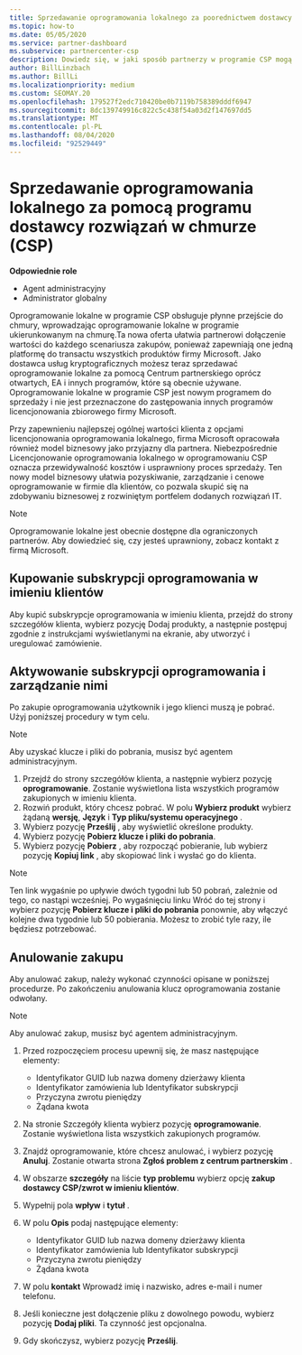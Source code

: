 ```yaml
---
title: Sprzedawanie oprogramowania lokalnego za poorednictwem dostawcy usług kryptograficznych
ms.topic: how-to
ms.date: 05/05/2020
ms.service: partner-dashboard
ms.subservice: partnercenter-csp
description: Dowiedz się, w jaki sposób partnerzy w programie CSP mogą kupować, sprzedawać i anulować subskrypcje oprogramowania lokalnego w imieniu klientów w centrum partnerskim.
author: BillLinzbach
ms.author: BillLi
ms.localizationpriority: medium
ms.custom: SEOMAY.20
ms.openlocfilehash: 179527f2edc710420be0b7119b758389dddf6947
ms.sourcegitcommit: 8dc139749916c822c5c438f54a03d2f147697dd5
ms.translationtype: MT
ms.contentlocale: pl-PL
ms.lasthandoff: 08/04/2020
ms.locfileid: "92529449"
---
```

# <a name="sell-on-premise-software-through-the-cloud-solution-provider-csp-program"></a>Sprzedawanie oprogramowania lokalnego za pomocą programu dostawcy rozwiązań w chmurze (CSP)

**Odpowiednie role**

- Agent administracyjny
- Administrator globalny

Oprogramowanie lokalne w programie CSP obsługuje płynne przejście do chmury, wprowadzając oprogramowanie lokalne w programie ukierunkowanym na chmurę.Ta nowa oferta ułatwia partnerowi dołączenie wartości do każdego scenariusza zakupów, ponieważ zapewniają one jedną platformę do transactu wszystkich produktów firmy Microsoft. Jako dostawca usług kryptograficznych możesz teraz sprzedawać oprogramowanie lokalne za pomocą Centrum partnerskiego oprócz otwartych, EA i innych programów, które są obecnie używane. Oprogramowanie lokalne w programie CSP jest nowym programem do sprzedaży i nie jest przeznaczone do zastępowania innych programów licencjonowania zbiorowego firmy Microsoft. 
 
Przy zapewnieniu najlepszej ogólnej wartości klienta z opcjami licencjonowania oprogramowania lokalnego, firma Microsoft opracowała również model biznesowy jako przyjazny dla partnera. Niebezpośrednie Licencjonowanie oprogramowania lokalnego w oprogramowaniu CSP oznacza przewidywalność kosztów i usprawniony proces sprzedaży. Ten nowy model biznesowy ułatwia pozyskiwanie, zarządzanie i cenowe oprogramowanie w firmie dla klientów, co pozwala skupić się na zdobywaniu biznesowej z rozwiniętym portfelem dodanych rozwiązań IT. 

>[!NOTE]
>Oprogramowanie lokalne jest obecnie dostępne dla ograniczonych partnerów. Aby dowiedzieć się, czy jesteś uprawniony, zobacz kontakt z firmą Microsoft. 


## <a name="buy-software-subscriptions-on-behalf-of-customers"></a>Kupowanie subskrypcji oprogramowania w imieniu klientów

Aby kupić subskrypcje oprogramowania w imieniu klienta, przejdź do strony szczegółów klienta, wybierz pozycję Dodaj produkty, a następnie postępuj zgodnie z instrukcjami wyświetlanymi na ekranie, aby utworzyć i uregulować zamówienie.

## <a name="activate-and-manage-software-subscriptions"></a>Aktywowanie subskrypcji oprogramowania i zarządzanie nimi

Po zakupie oprogramowania użytkownik i jego klienci muszą je pobrać. Użyj poniższej procedury w tym celu. 

>[!NOTE]
>Aby uzyskać klucze i pliki do pobrania, musisz być agentem administracyjnym. 

1. Przejdź do strony szczegółów klienta, a następnie wybierz pozycję **oprogramowanie**. Zostanie wyświetlona lista wszystkich programów zakupionych w imieniu klienta. 
2.  Rozwiń produkt, który chcesz pobrać. W polu **Wybierz produkt** wybierz żądaną **wersję**, **Język** i **Typ pliku/systemu operacyjnego** . 
3.  Wybierz pozycję **Prześlij** , aby wyświetlić określone produkty. 
4.  Wybierz pozycję **Pobierz klucze i pliki do pobrania**. 
5.  Wybierz pozycję **Pobierz** , aby rozpocząć pobieranie, lub wybierz pozycję **Kopiuj link** , aby skopiować link i wysłać go do klienta. 

>[!NOTE]
>Ten link wygaśnie po upływie dwóch tygodni lub 50 pobrań, zależnie od tego, co nastąpi wcześniej. Po wygaśnięciu linku Wróć do tej strony i wybierz pozycję **Pobierz klucze i pliki do pobrania** ponownie, aby włączyć kolejne dwa tygodnie lub 50 pobierania. Możesz to zrobić tyle razy, ile będziesz potrzebować. 


## <a name="cancel-a-purchase"></a>Anulowanie zakupu

Aby anulować zakup, należy wykonać czynności opisane w poniższej procedurze. Po zakończeniu anulowania klucz oprogramowania zostanie odwołany. 

>[!NOTE]
>Aby anulować zakup, musisz być agentem administracyjnym. 

1.  Przed rozpoczęciem procesu upewnij się, że masz następujące elementy: 
    - Identyfikator GUID lub nazwa domeny dzierżawy klienta
    - Identyfikator zamówienia lub Identyfikator subskrypcji
    - Przyczyna zwrotu pieniędzy
    - Żądana kwota

2.  Na stronie Szczegóły klienta wybierz pozycję **oprogramowanie**. Zostanie wyświetlona lista wszystkich zakupionych programów. 

3.  Znajdź oprogramowanie, które chcesz anulować, i wybierz pozycję **Anuluj**. Zostanie otwarta strona **Zgłoś problem z centrum partnerskim** . 

4.  W obszarze **szczegóły** na liście **typ problemu** wybierz opcję **zakup dostawcy CSP/zwrot w imieniu klientów**.

5.  Wypełnij pola **wpływ** i **tytuł** . 

6.  W polu **Opis** podaj następujące elementy: 
    -   Identyfikator GUID lub nazwa domeny dzierżawy klienta
    -   Identyfikator zamówienia lub Identyfikator subskrypcji
    -   Przyczyna zwrotu pieniędzy
    -   Żądana kwota

7.  W polu **kontakt** Wprowadź imię i nazwisko, adres e-mail i numer telefonu. 

8.  Jeśli konieczne jest dołączenie pliku z dowolnego powodu, wybierz pozycję **Dodaj pliki**. Ta czynność jest opcjonalna. 

9.  Gdy skończysz, wybierz pozycję **Prześlij**.
